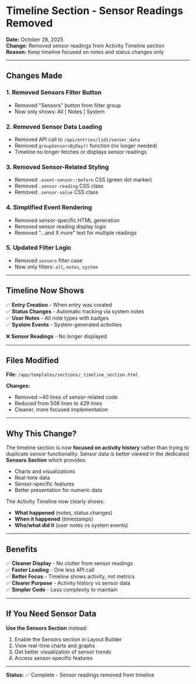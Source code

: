 # Timeline Section - Sensor Readings Removed

**Date:** October 28, 2025  
**Change:** Removed sensor readings from Activity Timeline section  
**Reason:** Keep timeline focused on notes and status changes only

---

## Changes Made

### 1. **Removed Sensors Filter Button**
- Removed "Sensors" button from filter group
- Now only shows: All | Notes | System

### 2. **Removed Sensor Data Loading**
- Removed API call to `/api/entries/{id}/sensor_data`
- Removed `groupSensorsByDay()` function (no longer needed)
- Timeline no longer fetches or displays sensor readings

### 3. **Removed Sensor-Related Styling**
- Removed `.event-sensor::before` CSS (green dot marker)
- Removed `.sensor-reading` CSS class
- Removed `.sensor-value` CSS class

### 4. **Simplified Event Rendering**
- Removed sensor-specific HTML generation
- Removed sensor reading display logic
- Removed "...and X more" text for multiple readings

### 5. **Updated Filter Logic**
- Removed `sensors` filter case
- Now only filters: `all`, `notes`, `system`

---

## Timeline Now Shows

✅ **Entry Creation** - When entry was created  
✅ **Status Changes** - Automatic tracking via system notes  
✅ **User Notes** - All note types with badges  
✅ **System Events** - System-generated activities  

❌ **Sensor Readings** - No longer displayed

---

## Files Modified

**File:** `/app/templates/sections/_timeline_section.html`

**Changes:**
- Removed ~40 lines of sensor-related code
- Reduced from 508 lines to 429 lines
- Cleaner, more focused implementation

---

## Why This Change?

The timeline section is now **focused on activity history** rather than trying to duplicate sensor functionality. Sensor data is better viewed in the dedicated **Sensors Section** which provides:
- Charts and visualizations
- Real-time data
- Sensor-specific features
- Better presentation for numeric data

The Activity Timeline now clearly shows:
- **What happened** (notes, status changes)
- **When it happened** (timestamps)
- **Who/what did it** (user notes vs system events)

---

## Benefits

✅ **Cleaner Display** - No clutter from sensor readings  
✅ **Faster Loading** - One less API call  
✅ **Better Focus** - Timeline shows activity, not metrics  
✅ **Clearer Purpose** - Activity history vs sensor data  
✅ **Simpler Code** - Less complexity to maintain  

---

## If You Need Sensor Data

**Use the Sensors Section** instead:
1. Enable the Sensors section in Layout Builder
2. View real-time charts and graphs
3. Get better visualization of sensor trends
4. Access sensor-specific features

---

**Status:** ✅ Complete - Sensor readings removed from timeline
